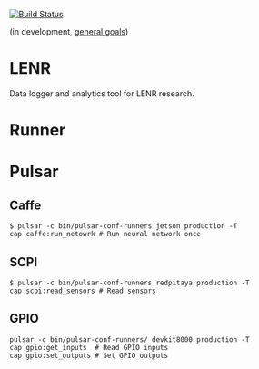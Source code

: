 [![Build Status](https://travis-ci.org/lenr-lab/lenr-rest-api.png?branch=master)](https://travis-ci.org/lenr-lab/lenr-rest-api)

(in development, [general goals](https://github.com/lenr-lab/lenr-rest-api/issues/2))

LENR
====
Data logger and analytics tool for LENR research.

Runner
====

Pulsar
======

Caffe
-----
```
$ pulsar -c bin/pulsar-conf-runners jetson production -T
cap caffe:run_netowrk # Run neural network once
```

SCPI
----
```
$ pulsar -c bin/pulsar-conf-runners redpitaya production -T
cap scpi:read_sensors # Read sensors
```

GPIO
----
```
pulsar -c bin/pulsar-conf-runners/ devkit8000 production -T
cap gpio:get_inputs  # Read GPIO inputs
cap gpio:set_outputs # Set GPIO outputs
```
